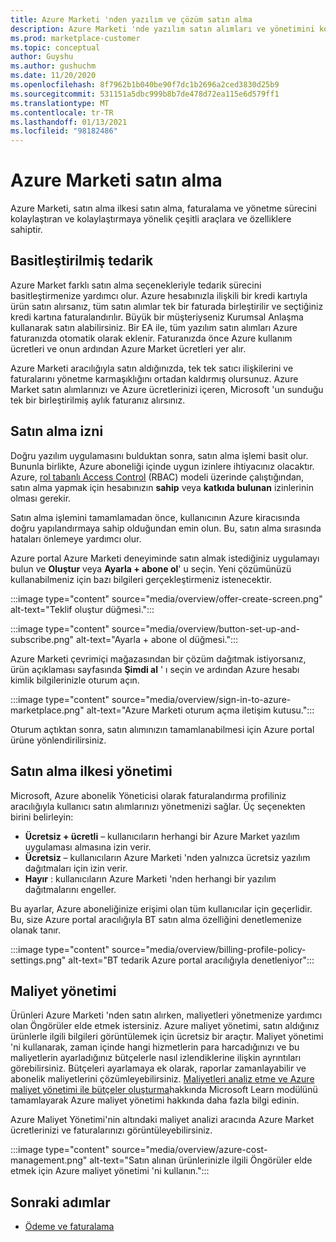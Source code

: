```yaml
---
title: Azure Marketi 'nden yazılım ve çözüm satın alma
description: Azure Marketi 'nde yazılım satın alımları ve yönetimini kolaylaştıran ve kolaylaştıran araçlar hakkında bilgi edinin.
ms.prod: marketplace-customer
ms.topic: conceptual
author: Guyshu
ms.author: gushuchm
ms.date: 11/20/2020
ms.openlocfilehash: 8f7962b1b040be90f7dc1b2696a2ced3830d25b9
ms.sourcegitcommit: 531151a5dbc999b8b7de478d72ea115e6d579ff1
ms.translationtype: MT
ms.contentlocale: tr-TR
ms.lasthandoff: 01/13/2021
ms.locfileid: "98182486"
---
```

# <a name="azure-marketplace-purchasing"></a>Azure Marketi satın alma

Azure Marketi, satın alma ilkesi satın alma, faturalama ve yönetme sürecini kolaylaştıran ve kolaylaştırmaya yönelik çeşitli araçlara ve özelliklere sahiptir.

## <a name="simplified-procurement"></a>Basitleştirilmiş tedarik

Azure Market farklı satın alma seçenekleriyle tedarik sürecini basitleştirmenize yardımcı olur. Azure hesabınızla ilişkili bir kredi kartıyla ürün satın alırsanız, tüm satın alımlar tek bir faturada birleştirilir ve seçtiğiniz kredi kartına faturalandırılır. Büyük bir müşteriyseniz Kurumsal Anlaşma kullanarak satın alabilirsiniz. Bir EA ile, tüm yazılım satın alımları Azure faturanızda otomatik olarak eklenir. Faturanızda önce Azure kullanım ücretleri ve onun ardından Azure Market ücretleri yer alır.

Azure Marketi aracılığıyla satın aldığınızda, tek tek satıcı ilişkilerini ve faturalarını yönetme karmaşıklığını ortadan kaldırmış olursunuz. Azure Market satın alımlarınızı ve Azure ücretlerinizi içeren, Microsoft 'un sunduğu tek bir birleştirilmiş aylık faturanız alırsınız.

## <a name="permission-to-purchase"></a>Satın alma izni

Doğru yazılım uygulamasını bulduktan sonra, satın alma işlemi basit olur. Bununla birlikte, Azure aboneliği içinde uygun izinlere ihtiyacınız olacaktır. Azure, [rol tabanlı Access Control](/azure/role-based-access-control/overview) (RBAC) modeli üzerinde çalıştığından, satın alma yapmak için hesabınızın **sahip** veya **katkıda bulunan** izinlerinin olması gerekir.

Satın alma işlemini tamamlamadan önce, kullanıcının Azure kiracısında doğru yapılandırmaya sahip olduğundan emin olun. Bu, satın alma sırasında hataları önlemeye yardımcı olur.

Azure portal Azure Marketi deneyiminde satın almak istediğiniz uygulamayı bulun ve **Oluştur** veya **Ayarla + abone ol**' u seçin. Yeni çözümünüzü kullanabilmeniz için bazı bilgileri gerçekleştirmeniz istenecektir.

:::image type="content" source="media/overview/offer-create-screen.png" alt-text="Teklif oluştur düğmesi.":::

:::image type="content" source="media/overview/button-set-up-and-subscribe.png" alt-text="Ayarla + abone ol düğmesi.":::

Azure Marketi çevrimiçi mağazasından bir çözüm dağıtmak istiyorsanız, ürün açıklaması sayfasında **Şimdi al** ' ı seçin ve ardından Azure hesabı kimlik bilgilerinizle oturum açın.

:::image type="content" source="media/overview/sign-in-to-azure-marketplace.png" alt-text="Azure Marketi oturum açma iletişim kutusu.":::

Oturum açtıktan sonra, satın alımınızın tamamlanabilmesi için Azure portal ürüne yönlendirilirsiniz.

## <a name="purchase-policy-management"></a>Satın alma ilkesi yönetimi

Microsoft, Azure abonelik Yöneticisi olarak faturalandırma profiliniz aracılığıyla kullanıcı satın alımlarınızı yönetmenizi sağlar. Üç seçenekten birini belirleyin:

- **Ücretsiz + ücretli** – kullanıcıların herhangi bir Azure Market yazılım uygulaması almasına izin verir.
- **Ücretsiz** – kullanıcıların Azure Marketi 'nden yalnızca ücretsiz yazılım dağıtmaları için izin verir.
- **Hayır** : kullanıcıların Azure Marketi 'nden herhangi bir yazılım dağıtmalarını engeller.

Bu ayarlar, Azure aboneliğinize erişimi olan tüm kullanıcılar için geçerlidir. Bu, size Azure portal aracılığıyla BT satın alma özelliğini denetlemenize olanak tanır.

:::image type="content" source="media/overview/billing-profile-policy-settings.png" alt-text="BT tedarik Azure portal aracılığıyla denetleniyor":::

## <a name="cost-management"></a>Maliyet yönetimi

Ürünleri Azure Marketi 'nden satın alırken, maliyetleri yönetmenize yardımcı olan Öngörüler elde etmek istersiniz. Azure maliyet yönetimi, satın aldığınız ürünlerle ilgili bilgileri görüntülemek için ücretsiz bir araçtır. Maliyet yönetimi 'ni kullanarak, zaman içinde hangi hizmetlerin para harcadığınızı ve bu maliyetlerin ayarladığınız bütçelerle nasıl izlendiklerine ilişkin ayrıntıları görebilirsiniz. Bütçeleri ayarlamaya ek olarak, raporlar zamanlayabilir ve abonelik maliyetlerini çözümleyebilirsiniz. [Maliyetleri analiz etme ve Azure maliyet yönetimi ile bütçeler oluşturma](/learn/modules/analyze-costs-create-budgets-azure-cost-management/)hakkında Microsoft Learn modülünü tamamlayarak Azure maliyet yönetimi hakkında daha fazla bilgi edinin.

Azure Maliyet Yönetimi'nin altındaki maliyet analizi aracında Azure Market ücretlerinizi ve faturalarınızı görüntüleyebilirsiniz.

:::image type="content" source="media/overview/azure-cost-management.png" alt-text="Satın alınan ürünlerinizle ilgili Öngörüler elde etmek için Azure maliyet yönetimi 'ni kullanın.":::

## <a name="next-steps"></a>Sonraki adımlar

- [Ödeme ve faturalama](billing-invoicing.md)